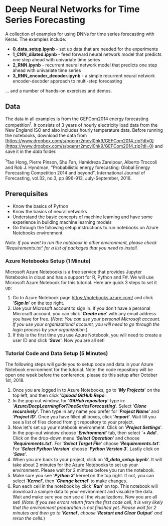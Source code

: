 # Deep Neural Networks for Time Series Forecasting

A collection of examples for using DNNs for time series forecasting with Keras. The examples include:

- **0_data_setup.ipynb** - set up data that are needed for the experiments
- **1_CNN_dilated.ipynb** - feed forward neural network model that predicts one step ahead with univariate time series
- **2_RNN.ipynb** - recurrent neural network model that predicts one step ahead with univariate time series
- **3_RNN_encoder_decoder.ipynb** - a simple recurrent neural network encoder-decoder approach to multi-step forecasting

... and a number of hands-on exercises and demos.


## Data

The data in all examples is from the GEFCom2014 energy forecasting competition<sup>1</sup>. It consists of 3 years of hourly electricity load data from the New England ISO and also includes hourly temperature data. Before running the notebooks, download the data from [https://www.dropbox.com/s/pqenrr2mcvl0hk9/GEFCom2014.zip?dl=0](https://www.dropbox.com/s/pqenrr2mcvl0hk9/GEFCom2014.zip?dl=0) and save it in the *data* folder.

<sup>1</sup>Tao Hong, Pierre Pinson, Shu Fan, Hamidreza Zareipour, Alberto Troccoli and Rob J. Hyndman, "Probabilistic energy forecasting: Global Energy Forecasting Competition 2014 and beyond", International Journal of Forecasting, vol.32, no.3, pp 896-913, July-September, 2016.


## Prerequisites

- Know the basics of Python
- Know the basics of neural networks
- Understand the basic concepts of machine learning and have some experience in building machine learning models
- Go through the following setup instructions to run notebooks on Azure Notebooks environment

*Note: If you want to run the notebook in other environment, please check 'Requirements.txt' for a list of packages that you need to install.*

### Azure Notebooks Setup (1 Minute)

Microsoft Azure Notebooks is a free service that provides Jupyter Notebooks in cloud and has a support for R, Python and F#. We will use Microsoft Azure Notebook for this tutorial. Here are quick 3 steps to set it up:

1. Go to Azure Notebook page https://notebooks.azure.com/ and click '***Sign In***' on the top right.
2. Use your Microsoft account to sign in. If you don't have a personal Microsoft account, you can click '***Create one***' with any email address you have for free. (*Note: You can use your personal Microsoft account. If you use your organizational account, you will need to go through the login process by your organization.*)
3. If this is the first time you use Azure Notebook, you will need to create a user ID and click '***Save***'. Now you are all set!


### Tutorial Code and Data Setup (5 Minutes)

The following steps will guide you to setup code and data in your Azure Notebook environment for the tutorial. Note: the code repository will be open one week before the conference, please do this setup after October 1st, 2018.

1. Once you are logged in to Azure Notebooks, go to '***My Projects***' on the top left, and then click '***Upload GitHub Repo***'.
2. In the pop out window, for '***GitHub repository***' type in: '***Azure/DeepLearningForTimeSeriesForecasting***'. Select '***Clone recursively***'. Then type in any name you prefer for '***Project Name***' and '***Project ID***'. Once you have filled all boxes, click '***Import***'. Wait till you see a list of files cloned from git repository to your project.
3. Now let's set up your notebook environment. Click on '***Project Settings***'. In the pop-out window choose '***Environment***' tab, then select '**_+ Add_**'. Click on the drop-down menu '***Select Operation***' and choose '***Requirements.txt***'. For '***Select Target File***' choose '***Requirements.txt***'. For '***Select Python Version***' choose '***Python Version 3***'. Lastly click on '***Save***'.
4. When you are back to your project, click on '***0_data_setup.ipynb***'. It will take about 2 minutes for the Azure Notebooks to set up your environment. Please wait for 2 mintues before you run the notebook.
5. Make sure you see '***Python 3***' kernel on the top right. If not, you can select '***Kernel***', then '***Change kernel***' to make changes.
6. Run each cell in the notebook by click '***Run***' on top. This notebook will download a sample data to your environment and visualize the data. Wait and make sure you can see all the visualizations. Now you are all set! (*Note: If you see errors return from the first code cell, it is very likely that the environment preparation is not finished yet. Please wait for 2 minutes and then go to '***Kernel***', choose '***Restart and Clear Output***' and rerun the cells.*) 

